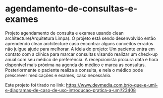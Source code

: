 # agendamento-de-consultas-e-exames
Projeto agendamento de consulta e exames usando clean architecture(Arquitetura Limpa). O projeto está sendo desenvolvido então aprendendo clean architecture caso encontrar alguns conceitos errados não julgue ajude para melhorar.
A ideia do projeto:
Um paciente entra em contato com a clínica para marcar consultas visando realizar um check-up anual com seu médico de preferência. A recepcionista procura data e hora disponível mais próxima na agenda do médico e marca as consultas. Posteriormente o paciente realiza a consulta, e nela o médico pode prescrever medicações e exames, caso necessário.

Este projeto foi tirado no link:
https://www.devmedia.com.br/o-que-e-uml-e-diagramas-de-caso-de-uso-introducao-pratica-a-uml/23408
